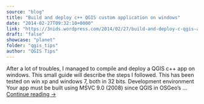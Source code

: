 ```yaml
---
source: "blog"
title: "Build and deploy c++ QGIS custom application on windows"
date: "2014-02-27T09:32:10+0000"
link: "https://3nids.wordpress.com/2014/02/27/build-and-deploy-c-qgis-app-on-windows/"
draft: "false"
showcase: "planet"
folder: "qgis_tips"
author: "QGIS Tips"
---
```


After a lot of troubles, I managed to compile and deploy a QGIS c++ app on windows. This small guide will describe the steps I followed. This has been tested on win xp and windows 7, both in 32 bits. Development environment Your app must be built using MSVC 9.0 (2008) since QGIS in OSGeo&#8217;s &#8230; <a class="more-link" href="https://3nids.wordpress.com/2014/02/27/build-and-deploy-c-qgis-app-on-windows/">Continue reading <span class="meta-nav">&#8594;</span></a>
